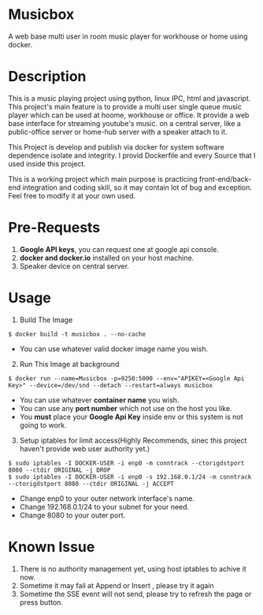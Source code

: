 # Musicbox
A web base multi user in room music player for workhouse or home using docker.

# Description
   This is a music playing project using python, linux IPC, html and javascript. This project's main feature is to provide a multi user
 single queue music player which can be used at hoome, workhouse or office. It provide a web base interface for streaming youtube's music.
on a central server, like a public-office server or home-hub server with a speaker attach to it. 

This Project is develop and publish via docker for system software dependence isolate and integrity. I provid Dockerfile and every Source that I used inside this project.

This is a working project which main purpose is practicing front-end/back-end integration and coding skill, so it may contain lot of bug and exception. Feel free to modify it at your own used.

# Pre-Requests
1. **Google API keys**, you can request one at google api console.
2. **docker and docker.io** installed on your host machine. 
3. Speaker device on central server.
# Usage
1. Build The Image 

```
$ docker build -t musicbox . --no-cache
```

* You can use whatever valid docker image name you wish.

2. Run This Image at background
```
$ docker run --name=Musicbox -p=9250:5000 --env="APIKEY=<Google Api Key>" --device=/dev/snd --detach --restart=always musicbox
```
* You can use whatever **container name** you wish.
* You can use any **port number** which not use on the host you like.
* You **must** place your **Google Api Key** inside env or this system is not going to work.


3. Setup iptables for limit access(Highly Recommends, sinec this project haven't provide web user authority yet.)
```
$ sudo iptables -I DOCKER-USER -i enp0 -m conntrack --ctorigdstport 8080 --ctdir ORIGINAL -j DROP
$ sudo iptables -I DOCKER-USER -i enp0 -s 192.168.0.1/24 -m conntrack --ctorigdstport 8080 --ctdir ORIGINAL -j ACCEPT
```
* Change enp0 to your outer network interface's name.
* Change 192.168.0.1/24 to your subnet for your need.
* Change 8080 to your outer port.





# Known Issue

1. There is no authority management yet, using host iptables to achive it now.
2. Sometime it may fail at Append or Insert , please try it again
3. Sometime the SSE event will not send, please try to refresh the page or press button.
